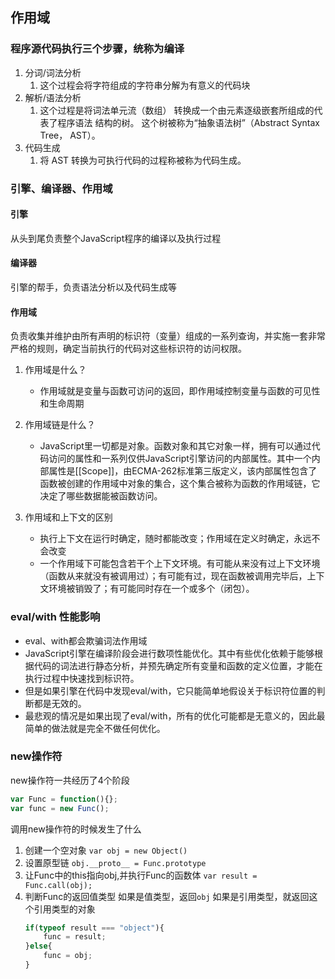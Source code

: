 ## 作用域
### 程序源代码执行三个步骤，统称为编译
1. 分词/词法分析
    1. 这个过程会将字符组成的字符串分解为有意义的代码块
2. 解析/语法分析
    1. 这个过程是将词法单元流（数组） 转换成一个由元素逐级嵌套所组成的代表了程序语法
    结构的树。 这个树被称为“抽象语法树”（Abstract Syntax Tree， AST）。
3. 代码生成
    1. 将 AST 转换为可执行代码的过程称被称为代码生成。 

### 引擎、编译器、作用域
#### 引擎
从头到尾负责整个JavaScript程序的编译以及执行过程
#### 编译器
引擎的帮手，负责语法分析以及代码生成等
#### 作用域
负责收集并维护由所有声明的标识符（变量）组成的一系列查询，并实施一套非常严格的规则，确定当前执行的代码对这些标识符的访问权限。
1. 作用域是什么？
   - 作用域就是变量与函数可访问的返回，即作用域控制变量与函数的可见性和生命周期

2. 作用域链是什么？
   - JavaScript里一切都是对象。函数对象和其它对象一样，拥有可以通过代码访问的属性和一系列仅供JavaScript引擎访问的内部属性。其中一个内部属性是[[Scope]]，由ECMA-262标准第三版定义，该内部属性包含了函数被创建的作用域中对象的集合，这个集合被称为函数的作用域链，它决定了哪些数据能被函数访问。
3. 作用域和上下文的区别
   - 执行上下文在运行时确定，随时都能改变；作用域在定义时确定，永远不会改变
   - 一个作用域下可能包含若干个上下文环境。有可能从来没有过上下文环境（函数从来就没有被调用过）；有可能有过，现在函数被调用完毕后，上下文环境被销毁了；有可能同时存在一个或多个（闭包）。

### eval/with 性能影响
- eval、with都会欺骗词法作用域
- JavaScript引擎在编译阶段会进行数项性能优化。其中有些优化依赖于能够根据代码的词法进行静态分析，并预先确定所有变量和函数的定义位置，才能在执行过程中快速找到标识符。
- 但是如果引擎在代码中发现eval/with，它只能简单地假设关于标识符位置的判断都是无效的。
- 最悲观的情况是如果出现了eval/with，所有的优化可能都是无意义的，因此最简单的做法就是完全不做任何优化。

### new操作符
new操作符一共经历了4个阶段
```javascript
var Func = function(){};
var func = new Func();
```

调用new操作符的时候发生了什么

1. 创建一个空对象
   `var obj = new Object()`
2. 设置原型链
   `obj.__proto__ = Func.prototype`
3. 让Func中的this指向obj,并执行Func的函数体
   `var result = Func.call(obj);`
4. 判断Func的返回值类型
   如果是值类型，返回`obj`
   如果是引用类型，就返回这个引用类型的对象
   ```javascript
   if(typeof result === "object"){
       func = result;
   }else{
       func = obj;
   }
   ```